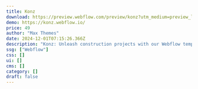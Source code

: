 ```yaml
---
title: Konz
download: https://preview.webflow.com/preview/konz?utm_medium=preview_link&utm_source=dashboard&utm_content=konz&preview=519f15aa2f201cf07374518292d0bb23&workflow=preview
demo: https://konz.webflow.io/
price: 49
author: "Max Themes"
date: 2024-12-01T07:15:26.366Z
description: "Konz: Unleash construction projects with our Webflow template. Powerful design and tools for builders, contractors, and construction firms."
ssg: ["Webflow"]
css: []
ui: []
cms: []
category: []
draft: false
---
```

